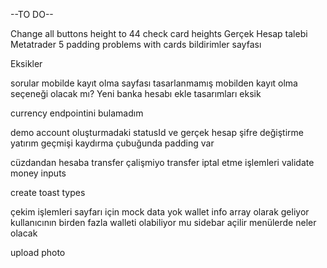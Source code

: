 --TO DO--

Change all buttons height to 44
check card heights 
Gerçek Hesap talebi
Metatrader 5 
padding problems with cards 
bildirimler sayfası

Eksikler


sorular
mobilde kayıt olma sayfası tasarlanmamış mobilden kayıt olma seçeneği olacak mı?
Yeni banka hesabı ekle tasarımları eksik

currency endpointini bulamadım

demo account oluşturmadaki statusId ve 
gerçek hesap şifre değiştirme
yatırım geçmişi kaydırma çubuğunda padding var

cüzdandan hesaba transfer çalişmiyo 
transfer iptal etme işlemleri
validate money inputs

create toast types

çekim işlemleri sayfarı için mock data yok
wallet info array olarak geliyor kullanıcının birden fazla walleti olabiliyor mu
sidebar açilir menülerde neler olacak

upload photo